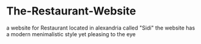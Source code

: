 # The-Restaurant-Website
a website for Restaurant located in alexandria called "Sidi"
the website has a modern menimalistic style yet pleasing to the eye
